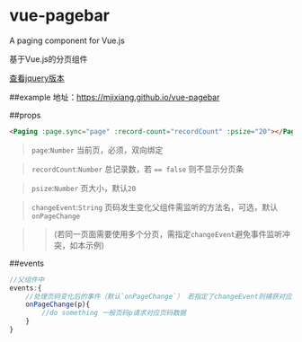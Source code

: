 # vue-pagebar
A paging component for Vue.js

基于Vue.js的分页组件

[查看jquery版本](https://github.com/mjixiang/ui.paging)

##example
地址：https://mjixiang.github.io/vue-pagebar


##props
```html
<Paging :page.sync="page" :record-count="recordCount" :psize="20"></Paging>
```

>`page`:`Number` 当前页，必须，双向绑定

>`recordCount`:`Number` 总记录数，若 `== false` 则不显示分页条

>`psize`:`Number` 页大小，默认`20`

>`changeEvent`:`String` 页码发生变化父组件需监听的方法名，可选，默认`onPageChange` 

>>(若同一页面需要使用多个分页，需指定`changeEvent`避免事件监听冲突，如本示例)

##events
```javascript
//父组件中
events:{
	//处理页码变化后的事件（默认`onPageChange`） 若指定了changeEvent则捕获对应的事件
	onPageChange(p){
  		//do something 一般页码p请求对应页码数据
	}	
}
```
